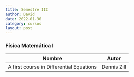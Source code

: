 ```yaml
---
title: Semestre III
author: David
date: 2022-01-30
category: cursos
layout: post
---
```


### Física Matemática I
|Nombre|Autor|
|------|-----|
|A first course in Differential Equations|Dennis Zill|
